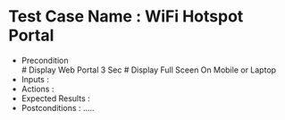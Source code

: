 # Test Case Name : WiFi Hotspot Portal
* Precondition   
        # Display Web Portal 3 Sec
        # Display Full Sceen On Mobile or Laptop
* Inputs :
* Actions :
* Expected Results :
* Postconditions :
.....
